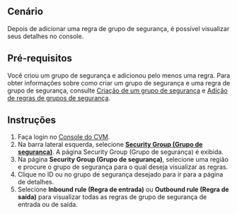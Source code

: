 ## Cenário
Depois de adicionar uma regra de grupo de segurança, é possível visualizar seus detalhes no console.

## Pré-requisitos
Você criou um grupo de segurança e adicionou pelo menos uma regra.
Para obter informações sobre como criar um grupo de segurança e uma regra de grupo de segurança, consulte [Criação de um grupo de segurança](https://intl.cloud.tencent.com/document/product/213/34271) e [Adição de regras de grupos de segurança](https://intl.cloud.tencent.com/document/product/213/34272).

## Instruções
1. Faça login no [Console do CVM](https://console.cloud.tencent.com/cvm/index).
2. Na barra lateral esquerda, selecione **[Security Group (Grupo de segurança)](https://console.cloud.tencent.com/cvm/securitygroup)**. A página Security Group (Grupo de segurança) é exibida.
3. Na página **Security Group (Grupo de segurança)**, selecione uma região e procure o grupo de segurança para o qual deseja visualizar as regras.
4. Clique no ID ou no grupo de segurança desejado para ir para a página de detalhes.
5. Selecione **Inbound rule (Regra de entrada)** ou **Outbound rule (Regra de saída)** para visualizar todas as regras de grupo de segurança de entrada ou de saída.




